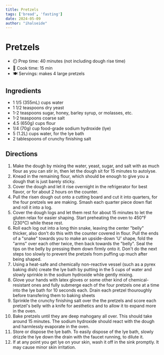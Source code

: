 ```yaml
---
title: Pretzels
tags: ['bread', 'fasting']
date: 2024-05-09
author: "ihalseide"
---
```


# Pretzels

- ⏲️ Prep time: 40 minutes (not including dough rise time)
- 🍳 Cook time: 15 min
- 🍽️ Servings: makes 4 large pretzels

## Ingredients

- 1 1/5 (355mL) cups water
- 1 1/2 teaspoons dry yeast
- 1-2 teaspoons sugar, honey, barley syrup, or molasses, etc.
- 1-2 teaspoons coarse salt
- 4.5 (650g) cups flour
- 1/4 (70g) cup food-grade sodium hydroxide (lye)
- 5 (1.2L) cups water, for the lye bath
- 2 tablespoons of crunchy finishing salt

## Directions

1. Make the dough by mixing the water, yeast, sugar, and salt with as much flour as you can stir in, then let the dough sit for 15 minutes to autolyse.
2. Knead in the remaining flour, which should be enough to give you a dough that is just barely sticky.
3. Cover the dough and let it rise overnight in the refrigerator for best flavor, or for about 2 hours on the counter.
4. Pull the risen dough out onto a cutting board and cut it into quarters, for the four pretzels we are making. Smash each quarter piece down flat and roll it into a log.
5. Cover the dough logs and let them rest for about 15 minutes to let the gluten relax for easier shaping. Start preheating the oven to 450℉ (230℃) while these rest.
6. Roll each log out into a long thin snake, leaving the center "belly" thicker, also don't do this with the counter covered in flour. Pull the ends of a "snake" towards you to make an upside-down 'U' shape, fold the "arms" over each other twice, then back towards the "belly". Seal the tips on the belly by pressing them down firmly onto it. Don't do the next steps too slowly to prevent the pretzels from puffing up much after being shaped.
7. Using a heat-safe and chemically non-reactive vessel (such as a pyrex baking dish) create the lye bath by putting in the 5 cups of water and slowly sprinkle in the sodium hydroxide while gently mixing.
8. Glove your hands with latex gloves or some other kind of chemical-resistant ones and fully submerge each of the four pretzels one at a time into the lye bath for 10 seconds each. Drain each pretzel thouroughly before transfering them to baking sheets
9. Sprinkle the crunchy finishing salt over the the pretzels and score each pretzel's belly with a knife for aesthetics and to allow it to expand more in the oven.
10. Bake pretzels until they are deep mahogany all over. This should take around 15 minutes. The sodium hydroxide should react with the dough and harmlessly evaporate in the oven.
11. Store or dispose the lye bath. To easily dispose of the lye bath, slowly drizzle the lye down the drain with the faucet running, to dilute it.
12. If at any point you get lye on your skin, wash it off in the sink promptly. It may cause minor skin irritation.
